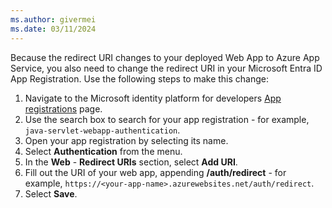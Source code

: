 ```yaml
---
ms.author: givermei
ms.date: 03/11/2024
---
```


Because the redirect URI changes to your deployed Web App to Azure App Service, you also need to change the redirect URI in your Microsoft Entra ID App Registration. Use the following steps to make this change:

1. Navigate to the Microsoft identity platform for developers [App registrations](https://go.microsoft.com/fwlink/?linkid=2083908) page.
1. Use the search box to search for your app registration - for example, `java-servlet-webapp-authentication`.
1. Open your app registration by selecting its name.
1. Select **Authentication** from the menu.
1. In the **Web** - **Redirect URIs** section, select **Add URI**.
1. Fill out the URI of your web app, appending **/auth/redirect** - for example, `https://<your-app-name>.azurewebsites.net/auth/redirect`.
1. Select **Save**.
